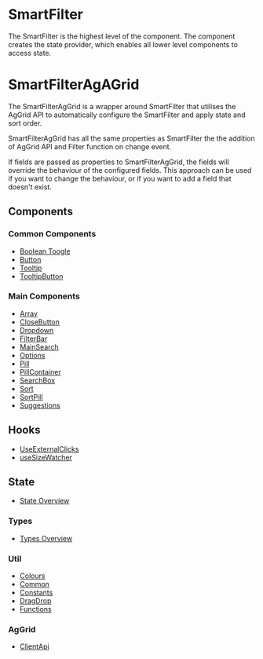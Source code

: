 # SmartFilter
The SmartFilter is the highest level of the component. The component creates the state provider, which enables all lower level components to access state.

# SmartFilterAgAGrid
The SmartFilterAgGrid is a wrapper around SmartFilter that utilises the AgGrid API to automatically configure the SmartFilter and apply state and sort order. 

SmartFilterAgGrid has all the same properties as SmartFilter the the addition of AgGrid API and Filter function on change event. 

If fields are passed as properties to SmartFilterAgGrid, the fields will override the behaviour of the configured fields. This approach can be used if you want to change the behaviour, or if you want to add a field that doesn't exist.

## Components

### Common Components
- [Boolean Toogle](./Components/common/BooleanToggle.md)
- [Button](./Components/common/Button.md)
- [Tooltip](./Components/common/ToolTip.md)
- [TooltipButton](./Components/common/ToolTipButton.md)

### Main Components
- [Array](./Components/Array.md)
- [CloseButton](./Components/CloseButton.md)
- [Dropdown](./Components/Dropdown.md)
- [FilterBar](./Components/FilterBar.md)
- [MainSearch](./Components/MainSearch.md)
- [Options](./Components/Options.md)
- [Pill](./Components/Pill.md)
- [PillContainer](./Components/PillContainer.md)
- [SearchBox](./Components/SearchBox.md)
- [Sort](./Components/CloseButton.md)
- [SortPill](./Components/CloseButton.md)
- [Suggestions](./Components/CloseButton.md)

## Hooks
- [UseExternalClicks](./hooks/UseExternalClicks.md)
- [useSizeWatcher](./hooks/useSizeWatcher.md)

## State
- [State Overview](./state/Overview.md)

### Types
- [Types Overview](./types/Overview.md)

### Util
- [Colours](./util/Colours.md)
- [Common](./util/Common.md)
- [Constants](./util/Constants.md)
- [DragDrop](./util/DragDrop.md)
- [Functions](./types/Functions.md)

### AgGrid
- [ClientApi](./aggrid/ClientApi.md)
